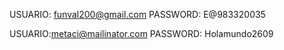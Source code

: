 USUARIO: funval200@gmail.com
PASSWORD: E@983320035

USUARIO:metaci@mailinator.com
PASSWORD: Holamundo2609
